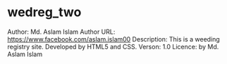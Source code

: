 # wedreg_two
Author: Md. Aslam Islam
Author URL: https://www.facebook.com/aslam.islam00
Description: This is a weeding registry site. Developed by HTML5 and CSS.
Verson: 1.0
Licence: by Md. Aslam Islam

